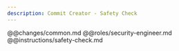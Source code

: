 ```yaml
---
description: Commit Creator - Safety Check
---
```

@@changes/common.md
@@roles/security-engineer.md
@@instructions/safety-check.md
